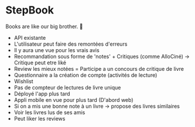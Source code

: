 # StepBook
Books are like our big brother. 📖
- API existante
- L'utilisateur peut faire des remontées d'erreurs
- Il y aura une vue pour les vrais avis
- Recommandation sous forme de 'notes' + Critiques (comme AlloCiné) -> Critique peut etre liké
- Review les mieux notées = Participe a un concours de critique de livre
- Questionnaire a la création de compte (activités de lecture)
- Wishlist
- Pas de compteur de lectures de livre unique
- Déployé l'app plus tard
- Appli mobile en vue pour plus tard (D'abord web)
- Si on a mis une bonne note à un livre -> propose des livres similaires
- Voir les livres lus de ses amis
- Peut liker les reviews
